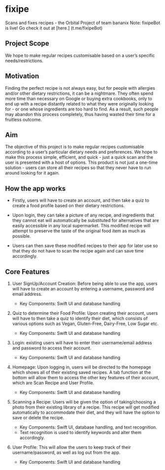 # fixipe
Scans and fixes recipes - the Orbital Project of team bananix 
Note: fixipeBot is live! Go check it out at [here.] (t.me/fixipeBot)
## Project Scope
We hope to make regular recipes customisable based on a user’s specific needs/restrictions.

## Motivation
Finding the perfect recipe is not always easy, but for people with allergies and/or other dietary restrictions, it can be a nightmare. They often spend more time than necessary on Google or buying extra cookbooks, only to end up with a recipe distantly related to what they were originally looking for - or one whose ingredients are too hard to find. As a result, such people may abandon this process completely, thus having wasted their time for a fruitless outcome.

## Aim
The objective of this project is to make regular recipes customisable according to a user’s particular dietary needs and preferences. We hope to make this process simple, efficient, and quick - just a quick scan and the user is presented with a host of options. This product is not just a one-time solution - users can store all their recipes so that they never have to run around looking for it again.
## How the app works
- Firstly, users will have to create an account, and then take a quiz to create a food profile based on their dietary restrictions. 

- Upon login, they can take a picture of any recipe, and ingredients that they cannot eat will automatically be substituted for alternatives that are easily accessible in any local supermarket. This modified recipe will attempt to preserve the taste of the original food item as much as possible.

- Users can then save these modified recipes to their app for later use so that they do not have to scan the recipe again and can save time accordingly.

## Core Features

1. User SignUp/Account Creation: Before being able to use the app, users will have to create an account by entering a username, password and email address.
   - Key Components: Swift UI and database handling

2. Quiz to determine their Food Profile: Upon creating their account, users will have to then take a quiz to identify their diet, which consists of various options such as Vegan, Gluten-Free, Dairy-Free, Low Sugar etc.
   - Key Components: Swift UI and database handling

3. Login: existing users will have to enter their username/email address and password to access their account.
   - Key Components: Swift UI and database handling

4. Homepage: Upon logging in, users will be directed to the homepage which shows all of their existing saved recipes. A tab function at the bottom will allow them to access the other key features of their account, which are Scan Recipe and User Profile.
   - Key Components: Swift UI and database handling

5. Scanning a Recipe: Users will be given the option of taking/choosing a photo from their existing library of a recipe. This recipe will get modified automatically to accommodate their diet, and they will have the option to save or delete the recipe.
   - Key Components: Swift UI, database handling, and text recognition.
   - Text recognition is used to identify keywords and alter them accordingly.

6. User Profile: This will allow the users to keep track of their username/password, as well as log out from the app.
   - Key Components: Swift UI and database handling


